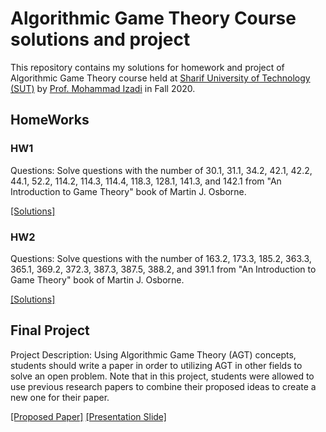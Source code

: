 # Algorithmic Game Theory Course solutions and project
This repository contains my solutions for homework and project of Algorithmic Game Theory course held at [Sharif University of Technology (SUT)](https://en.sharif.edu/) by [Prof. Mohammad Izadi](https://scholar.google.com/citations?user=On8Cw-MAAAAJ&hl=en) in Fall 2020.

## HomeWorks

### HW1

Questions: Solve questions with the number of 30.1, 31.1, 34.2, 42.1, 42.2, 44.1, 52.2, 114.2, 114.3, 114.4, 118.3, 128.1, 141.3, and 142.1 from "An Introduction to Game Theory" book of Martin J. Osborne.

[[Solutions]](HW1/HW1_99210283.pdf)

### HW2

Questions: Solve questions with the number of 163.2, 173.3, 185.2, 363.3, 365.1, 369.2, 372.3, 387.3, 387.5, 388.2, and 391.1 from "An Introduction to Game Theory" book of Martin J. Osborne.

[[Solutions]](HW2/HW2_99210283.pdf)

## Final Project

Project Description: Using Algorithmic Game Theory (AGT) concepts, students should write a paper in order to utilizing AGT in other fields to solve an open problem. Note that in this project, students were allowed to use previous research papers to combine their proposed ideas to create a new one for their paper.

[[Proposed Paper]](final_project/proposed_paper.pdf) [[Presentation Slide]](final_project/presentation.pptx)
